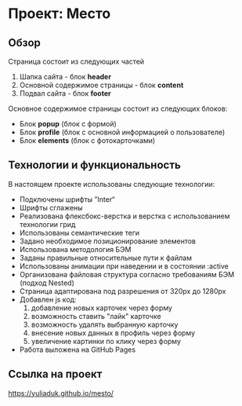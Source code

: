 # Проект: Место

## Обзор
Страница состоит из следующих частей
1. Шапка сайта - блок __header__
2. Основной содержимое страницы - блок __content__
3. Подвал сайта - блок __footer__


Основное содержимое страницы состоит из следующих блоков:
* Блок __popup__ (блок с формой)
* Блок __profile__ (блок с основной информацией о пользователе)
* Блок __elements__ (блок с фотокарточками) 

## Технологии и функциональность
В настоящем проекте использованы следующие технологии:

* Подключены шрифты ”Inter“
* Шрифты сглажены
* Реализована флексбокс-верстка и верстка с использованием технологии грид
* Использованы семантические теги
* Задано необходимое позиционирование элементов
* Использована методология БЭМ
* Заданы правильные относительные пути к файлам
* Использованы анимации при наведении и в состоянии :active
* Организована файловая структура согласно требованиям БЭМ (подход Nested)
* Страница адаптирована под разрешения от 320px до 1280px
* Добавлен js код:
    1. добавление новых карточек через форму
    2. возможность ставить "лайк" карточке
    3. возможность удалять выбранную карточку
    4. внесение новых данных в профиль через форму
    5. увеличение картинки по клику через форму
* Работа выложена на GitHub Pages


## Ссылка на проект
https://yuliaduk.github.io/mesto/